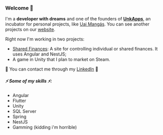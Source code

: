 ### Welcome 👋


I'm a **developer with dreams** and one of the founders of **[UnkApps](https://github.com/unkapps)**, an incubator for personal projects, like [Uai Mangás](https://github.com/unkapps/uai-mangas). You can see another projects on our [website](https://unkapps.com).


Right now I'm working in two projects:
 - [Shared Finances](https://github.com/ynixt/shared-finances): A site for controlling individual or shared finances. It uses Angular and NestJS;
 - A game in Unity that I plan to market on Steam.


🌟 You can contact me through my [LinkedIn](https://www.linkedin.com/in/ynixt/) 🌟


##### ⚡ Some of my skills ⚡:

- Angular
- Flutter
- Unity
- SQL Server
- Spring
- NestJS
- Gamming (kidding i'm horrible)
